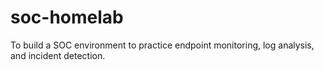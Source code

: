 # soc-homelab
To build a SOC environment to practice endpoint monitoring, log analysis, and incident detection.
